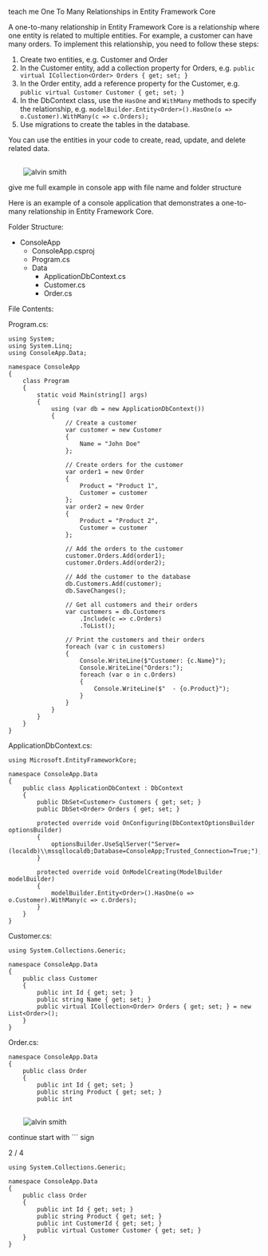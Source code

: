 

teach me One To Many Relationships in Entity Framework Core

A one-to-many relationship in Entity Framework Core is a relationship where one entity is related to multiple entities. For example, a customer can have many orders. To implement this relationship, you need to follow these steps:

1.  Create two entities, e.g. Customer and Order
2.  In the Customer entity, add a collection property for Orders, e.g. `public virtual ICollection<Order> Orders { get; set; }`
3.  In the Order entity, add a reference property for the Customer, e.g. `public virtual Customer Customer { get; set; }`
4.  In the DbContext class, use the `HasOne` and `WithMany` methods to specify the relationship, e.g. `modelBuilder.Entity<Order>().HasOne(o => o.Customer).WithMany(c => c.Orders);`
5.  Use migrations to create the tables in the database.

You can use the entities in your code to create, read, update, and delete related data.

![](data:image/svg+xml,%3csvg%20xmlns=%27http://www.w3.org/2000/svg%27%20version=%271.1%27%20width=%2730%27%20height=%2730%27/%3e)![alvin smith](https://chat.openai.com/_next/image?url=https%3A%2F%2Flh3.googleusercontent.com%2Fa%2FAEdFTp6-KnLeV6yIkitOU1UG9VoU2r7pf_GWC3w5F5oF%3Ds96-c&w=64&q=75)

give me full example in console app with file name and folder structure

Here is an example of a console application that demonstrates a one-to-many relationship in Entity Framework Core.

Folder Structure:

-   ConsoleApp
    -   ConsoleApp.csproj
    -   Program.cs
    -   Data
        -   ApplicationDbContext.cs
        -   Customer.cs
        -   Order.cs

File Contents:

Program.cs:

```
using System;
using System.Linq;
using ConsoleApp.Data;

namespace ConsoleApp
{
    class Program
    {
        static void Main(string[] args)
        {
            using (var db = new ApplicationDbContext())
            {
                // Create a customer
                var customer = new Customer
                {
                    Name = "John Doe"
                };

                // Create orders for the customer
                var order1 = new Order
                {
                    Product = "Product 1",
                    Customer = customer
                };
                var order2 = new Order
                {
                    Product = "Product 2",
                    Customer = customer
                };

                // Add the orders to the customer
                customer.Orders.Add(order1);
                customer.Orders.Add(order2);

                // Add the customer to the database
                db.Customers.Add(customer);
                db.SaveChanges();

                // Get all customers and their orders
                var customers = db.Customers
                    .Include(c => c.Orders)
                    .ToList();

                // Print the customers and their orders
                foreach (var c in customers)
                {
                    Console.WriteLine($"Customer: {c.Name}");
                    Console.WriteLine("Orders:");
                    foreach (var o in c.Orders)
                    {
                        Console.WriteLine($"  - {o.Product}");
                    }
                }
            }
        }
    }
}

```

ApplicationDbContext.cs:

```
using Microsoft.EntityFrameworkCore;

namespace ConsoleApp.Data
{
    public class ApplicationDbContext : DbContext
    {
        public DbSet<Customer> Customers { get; set; }
        public DbSet<Order> Orders { get; set; }

        protected override void OnConfiguring(DbContextOptionsBuilder optionsBuilder)
        {
            optionsBuilder.UseSqlServer("Server=(localdb)\\mssqllocaldb;Database=ConsoleApp;Trusted_Connection=True;");
        }

        protected override void OnModelCreating(ModelBuilder modelBuilder)
        {
            modelBuilder.Entity<Order>().HasOne(o => o.Customer).WithMany(c => c.Orders);
        }
    }
}

```

Customer.cs:

```
using System.Collections.Generic;

namespace ConsoleApp.Data
{
    public class Customer
    {
        public int Id { get; set; }
        public string Name { get; set; }
        public virtual ICollection<Order> Orders { get; set; } = new List<Order>();
    }
}

```

Order.cs:

```
namespace ConsoleApp.Data
{
    public class Order
    {
        public int Id { get; set; }
        public string Product { get; set; }
        public int

```

![](data:image/svg+xml,%3csvg%20xmlns=%27http://www.w3.org/2000/svg%27%20version=%271.1%27%20width=%2730%27%20height=%2730%27/%3e)![alvin smith](https://chat.openai.com/_next/image?url=https%3A%2F%2Flh3.googleusercontent.com%2Fa%2FAEdFTp6-KnLeV6yIkitOU1UG9VoU2r7pf_GWC3w5F5oF%3Ds96-c&w=64&q=75)

continue start with \`\`\` sign

2 / 4

```
using System.Collections.Generic;

namespace ConsoleApp.Data
{
    public class Order
    {
        public int Id { get; set; }
        public string Product { get; set; }
        public int CustomerId { get; set; }
        public virtual Customer Customer { get; set; }
    }
}
```
